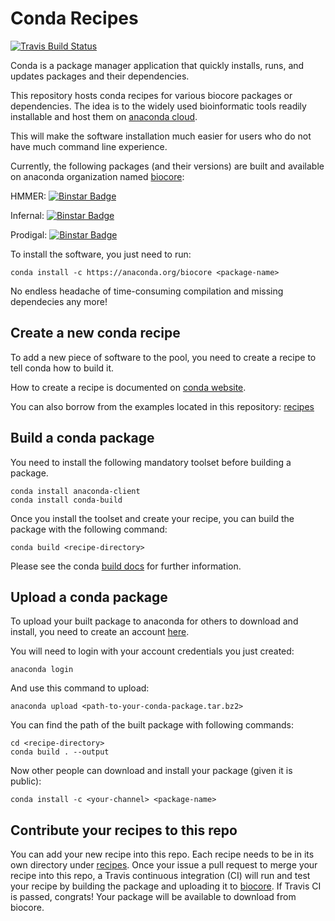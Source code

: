# Conda Recipes
[![Travis Build Status](https://travis-ci.org/RNAer/conda-recipes.png?branch=master)](https://travis-ci.org/RNAer/conda-recipes)

Conda is a package manager application that quickly installs, runs, and updates packages and their dependencies.

This repository hosts conda recipes for various biocore packages or dependencies. The idea is to the widely used bioinformatic tools readily installable and host them on [anaconda cloud](http://anaconda.org).

This will make the software installation much easier for users who do not have much command line experience.

Currently, the following packages (and their versions) are built and available on anaconda organization named [biocore](https://anaconda.org/biocore):

HMMER: [![Binstar Badge](https://anaconda.org/biocore/hmmer/badges/version.svg)](https://anaconda.org/biocore/hmmer)

Infernal: [![Binstar Badge](https://anaconda.org/biocore/infernal/badges/version.svg)](https://anaconda.org/biocore/infernal)

Prodigal: [![Binstar Badge](https://anaconda.org/biocore/prodigal/badges/version.svg)](https://anaconda.org/biocore/prodigal)

To install the software, you just need to run:

    conda install -c https://anaconda.org/biocore <package-name>

No endless headache of time-consuming compilation and missing dependecies any more!


## Create a new conda recipe
To add a new piece of software to the pool, you need to create a recipe to tell conda how to build it.

How to create a recipe is documented on [conda website](http://conda-test.pydata.org/docs/build.html).

You can also borrow from the examples located in this repository: [recipes](https://github.com/biocore/conda-recipes/tree/master/recipes)


## Build a conda package
You need to install the following mandatory toolset before building a package.

    conda install anaconda-client
    conda install conda-build

Once you install the toolset and create your recipe, you can build the package with the following command:

    conda build <recipe-directory>

Please see the conda [build docs](http://conda.pydata.org/docs/building/build.html) for further information.

## Upload a conda package
To upload your built package to anaconda for others to download and install, you need to create an account [here](https://anaconda.org).

You will need to login with your account credentials you just created:

    anaconda login

And use this command to upload:

    anaconda upload <path-to-your-conda-package.tar.bz2>

You can find the path of the built package with following commands:

    cd <recipe-directory>
    conda build . --output

Now other people can download and install your package (given it is public):

    conda install -c <your-channel> <package-name>

## Contribute your recipes to this repo
You can add your new recipe into this repo. Each recipe needs to be in its own directory under [recipes](https://github.com/biocore/conda-recipes/tree/master/recipes). Once your issue a pull request to merge your recipe into this repo, a Travis continuous integration (CI) will run and test your recipe by building the package and uploading it to [biocore](https://anaconda.org/biocore). If Travis CI is passed, congrats! Your package will be available to download from biocore.
